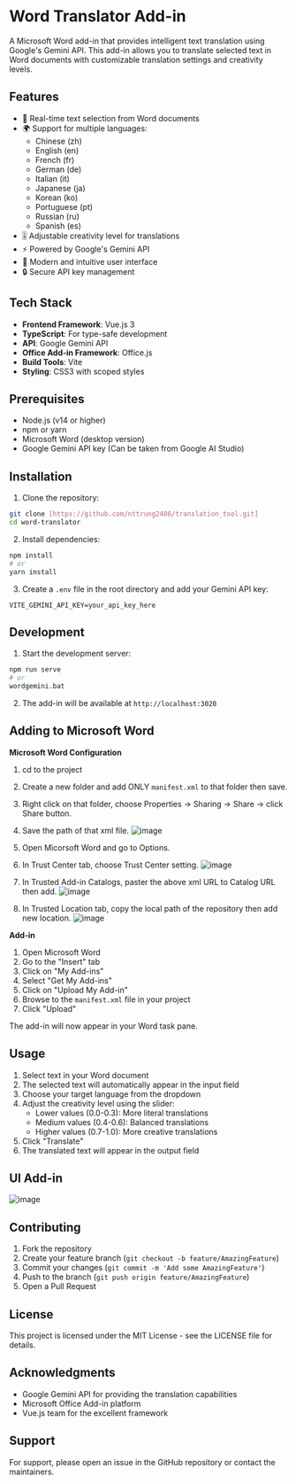 # Word Translator Add-in

A Microsoft Word add-in that provides intelligent text translation using Google's Gemini API. This add-in allows you to translate selected text in Word documents with customizable translation settings and creativity levels.

## Features

- 🔄 Real-time text selection from Word documents
- 🌍 Support for multiple languages:
  - Chinese (zh)
  - English (en)
  - French (fr)
  - German (de)
  - Italian (it)
  - Japanese (ja)
  - Korean (ko)
  - Portuguese (pt)
  - Russian (ru)
  - Spanish (es)
- 🎚️ Adjustable creativity level for translations
- ⚡ Powered by Google's Gemini API
- 🎨 Modern and intuitive user interface
- 🔒 Secure API key management

## Tech Stack

- **Frontend Framework**: Vue.js 3
- **TypeScript**: For type-safe development
- **API**: Google Gemini API
- **Office Add-in Framework**: Office.js
- **Build Tools**: Vite
- **Styling**: CSS3 with scoped styles

## Prerequisites

- Node.js (v14 or higher)
- npm or yarn
- Microsoft Word (desktop version)
- Google Gemini API key (Can be taken from Google AI Studio)

## Installation

1. Clone the repository:
```bash
git clone [https://github.com/nttrung2406/translation_tool.git]
cd word-translator
```

2. Install dependencies:
```bash
npm install
# or
yarn install
```

3. Create a `.env` file in the root directory and add your Gemini API key:
```env
VITE_GEMINI_API_KEY=your_api_key_here
```

## Development

1. Start the development server:
```bash
npm run serve
# or
wordgemini.bat
```

2. The add-in will be available at `http://localhost:3020`

## Adding to Microsoft Word

**Microsoft Word Configuration**

1. cd to the project
2. Create a new folder and add ONLY  `manifest.xml` to that folder then save.
3. Right click on that folder, choose Properties -> Sharing -> Share -> click Share button.
4. Save the path of that xml file.
  ![image](https://github.com/user-attachments/assets/3b994314-1f8e-4c10-950d-538198d43c98)

6. Open Micorsoft Word and go to Options.
7. In Trust Center tab, choose Trust Center setting.
  ![image](https://github.com/user-attachments/assets/e2362d81-26ca-40fb-9295-add324f6a702)

8. In Trusted Add-in Catalogs, paster the above xml URL to Catalog URL then add.
  ![image](https://github.com/user-attachments/assets/77f57715-bdce-4755-93e5-d8197fb25e9f)

9. In Trusted Location tab, copy the local path of the repository then add new location.
  ![image](https://github.com/user-attachments/assets/eeb21e41-87c2-49a4-ae86-2f9230c68eb9)

**Add-in**

1. Open Microsoft Word
2. Go to the "Insert" tab
3. Click on "My Add-ins"
4. Select "Get My Add-ins"
5. Click on "Upload My Add-in"
6. Browse to the `manifest.xml` file in your project
7. Click "Upload"

The add-in will now appear in your Word task pane.

## Usage

1. Select text in your Word document
2. The selected text will automatically appear in the input field
3. Choose your target language from the dropdown
4. Adjust the creativity level using the slider:
   - Lower values (0.0-0.3): More literal translations
   - Medium values (0.4-0.6): Balanced translations
   - Higher values (0.7-1.0): More creative translations
5. Click "Translate"
6. The translated text will appear in the output field

## UI Add-in

![image](https://github.com/user-attachments/assets/99f74777-1bde-474d-9b25-79faff831234)

## Contributing

1. Fork the repository
2. Create your feature branch (`git checkout -b feature/AmazingFeature`)
3. Commit your changes (`git commit -m 'Add some AmazingFeature'`)
4. Push to the branch (`git push origin feature/AmazingFeature`)
5. Open a Pull Request

## License

This project is licensed under the MIT License - see the LICENSE file for details.

## Acknowledgments

- Google Gemini API for providing the translation capabilities
- Microsoft Office Add-in platform
- Vue.js team for the excellent framework

## Support

For support, please open an issue in the GitHub repository or contact the maintainers.
